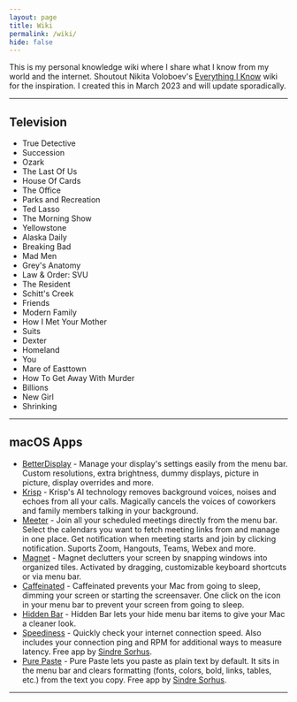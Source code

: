 ```yaml
---
layout: page
title: Wiki
permalink: /wiki/
hide: false
---
```



This is my personal knowledge wiki where I share what I know from my world and the internet. Shoutout Nikita Voloboev's [Everything I Know](https://wiki.nikiv.dev) wiki for the inspiration. I created this in March 2023 and will update sporadically. 


---

## Television

- True Detective
- Succession
- Ozark
- The Last Of Us
- House Of Cards
- The Office
- Parks and Recreation
- Ted Lasso
- The Morning Show
- Yellowstone
- Alaska Daily
- Breaking Bad
- Mad Men
- Grey's Anatomy
- Law & Order: SVU
- The Resident
- Schitt's Creek
- Friends
- Modern Family
- How I Met Your Mother
- Suits
- Dexter
- Homeland
- You
- Mare of Easttown
- How To Get Away With Murder
- Billions
- New Girl
- Shrinking



---

## macOS Apps

- [BetterDisplay](https://betterdisplay.pro/) - Manage your display's settings easily from the menu bar. Custom resolutions, extra brightness, dummy displays, picture in picture, display overrides and more.
- [Krisp](https://ref.krisp.ai/u/u506cad758) - Krisp's AI technology removes background voices, noises and echoes from all your calls. Magically cancels the voices of coworkers and family members talking in your background.
- [Meeter](https://apps.apple.com/us/app/meeter-for-zoom-teams-co/id1510445899) - Join all your scheduled meetings directly from the menu bar. Select the calendars you want to fetch meeting links from and manage in one place. Get notification when meeting starts and join by clicking notification. Suports Zoom, Hangouts, Teams, Webex and more.
- [Magnet](https://apps.apple.com/us/app/magnet/id441258766?mt=12) - Magnet declutters your screen by snapping windows into organized tiles. Activated by dragging, customizable keyboard shortcuts or via menu bar.
- [Caffeinated](https://apps.apple.com/us/app/caffeinated-anti-sleep-app/id1362171212?mt=12) - Caffeinated prevents your Mac from going to sleep, dimming your screen or starting the screensaver. One click on the icon in your menu bar to prevent your screen from going to sleep.
- [Hidden Bar](https://apps.apple.com/us/app/hidden-bar/id1452453066?mt=12) - Hidden Bar lets your hide menu bar items to give your Mac a cleaner look.
- [Speediness](https://apps.apple.com/us/app/speediness/id1596706466?mt=12) - Quickly check your internet connection speed. Also includes your connection ping and RPM for additional ways to measure latency. Free app by [Sindre Sorhus](https://sindresorhus.com). 
- [Pure Paste](https://apps.apple.com/us/app/pure-paste/id1611378436?mt=12) - Pure Paste lets you paste as plain text by default. It sits in the menu bar and clears formatting (fonts, colors, bold, links, tables, etc.) from the text you copy. Free app by [Sindre Sorhus](https://sindresorhus.com). 



---

